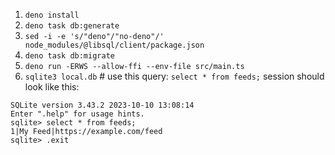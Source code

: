 
1. `deno install`
2. `deno task db:generate`
3. `sed -i -e 's/"deno"/"no-deno"/' node_modules/@libsql/client/package.json`
4. `deno task db:migrate`
5. `deno run -ERWS --allow-ffi --env-file src/main.ts`
6. `sqlite3 local.db` # use this query: `select * from feeds;` session should look like this:
```
SQLite version 3.43.2 2023-10-10 13:08:14
Enter ".help" for usage hints.
sqlite> select * from feeds;
1|My Feed|https://example.com/feed
sqlite> .exit
```



